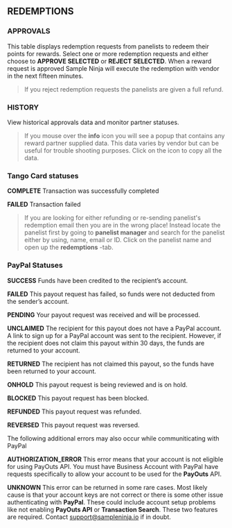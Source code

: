 ## REDEMPTIONS

### APPROVALS

This table displays redemption requests from panelists to redeem their points for rewards. Select one or more redemption requests and either choose to **APPROVE SELECTED** or **REJECT SELECTED**. When a reward request is approved Sample Ninja will execute the redemption with vendor in the next fifteen minutes.

> If you reject redemption requests the panelists are given a full refund.

### HISTORY

View historical approvals data and monitor partner statuses. 

> If you mouse over the **info** icon you will see a popup that contains any reward partner supplied data. This data varies by vendor but can be useful for trouble shooting purposes. Click on the icon to copy all the data.

### Tango Card statuses

**COMPLETE** Transaction was successfully completed

**FAILED** Transaction failed

> If you are looking for either refunding or re-sending panelist's redemption email then you are in the wrong place! Instead locate the panelist first by going to **panelist manager** and search for the panelist either by using, name, email or ID. Click on the panelist name and open up the **redemptions** -tab. 

### PayPal Statuses

**SUCCESS** Funds have been credited to the recipient’s account.

**FAILED** This payout request has failed, so funds were not deducted from the sender’s account.

**PENDING** Your payout request was received and will be processed.

**UNCLAIMED** The recipient for this payout does not have a PayPal account. A link to sign up for a PayPal account was sent to the recipient. However, if the recipient does not claim this payout within 30 days, the funds are returned to your account.

**RETURNED** The recipient has not claimed this payout, so the funds have been returned to your account.

**ONHOLD** This payout request is being reviewed and is on hold.

**BLOCKED** This payout request has been blocked.

**REFUNDED** This payout request was refunded.

**REVERSED** This payout request was reversed.

The following additional errors may also occur while communiticating with PayPal

**AUTHORIZATION_ERROR** This error means that your account is not eligible for using PayOuts API. You must have Business Account with PayPal have requests specifically to allow your account to be used for the **PayOuts** API.

**UNKNOWN** This error can be returned in some rare cases. Most likely cause is that your account keys are not correct or there is some other issue authenticating with **PayPal**. These could include account setup problems like not enabling **PayOuts API** or **Transaction Search**. These two features are required. Contact support@sampleninja.io if in doubt.
